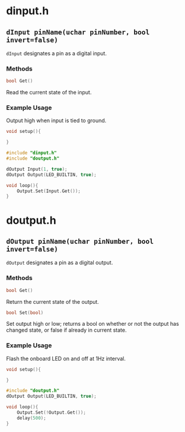 # dinput.h
## `dInput pinName(uchar pinNumber, bool invert=false)`
`dInput` designates a pin as a digital input.
### Methods
```cpp
bool Get()
```
Read the current state of the input.
### Example Usage
Output high when input is tied to ground.
```cpp
void setup(){

}

#include "dinput.h"
#include "doutput.h"

dOutput Input(1, true);
dOutput Output(LED_BUILTIN, true);

void loop(){
	Output.Set(Input.Get());
}
```
# doutput.h
## `dOutput pinName(uchar pinNumber, bool invert=false)`
`dOutput` designates a pin as a digital output.
### Methods
```cpp
bool Get()
```
Return the current state of the output.
```cpp
bool Set(bool)
```
Set output high or low; returns a bool on whether or not the output has changed state, or false if already in current state.
### Example Usage
Flash the onboard LED on and off at 1Hz interval.
```cpp
void setup(){

}

#include "doutput.h"
dOutput Output(LED_BUILTIN, true);

void loop(){
	Output.Set(!Output.Get());
	delay(500);
}
```
